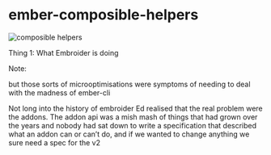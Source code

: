 # ember-composible-helpers

![composible helpers](/composible-config.png) <!-- .element style="margin-top: 50px; height: 550px" -->

Thing 1: What Embroider is doing
<!-- .element style="position: absolute; bottom: -100px; left: 0; font-size: 60%; color: grey;" -->

Note:

but those sorts of microoptimisations were symptoms of needing to deal with the madness of ember-cli

Not long into the history of embroider Ed realised that the real problem were the addons. The addon api was a mish mash of things that had grown over the years and nobody had sat down to write a specification that described what an addon can or can’t do, and if we wanted to change anything we sure need a spec for the v2 